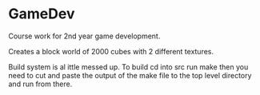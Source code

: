 # GameDev

Course work for 2nd year game development.

Creates a block world of 2000 cubes with 2 different textures.

Build system is al ittle messed up. To build cd into src run make 
then you need to cut and paste the output of the make file to 
the top level directory and run from there.

